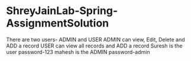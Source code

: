 # ShreyJainLab-Spring-AssignmentSolution

There are two users- ADMIN and USER
ADMIN can view, Edit, Delete and ADD a record
USER can view all records and ADD a record
Suresh is the user password-123
mahesh is the ADMIN password-admin
